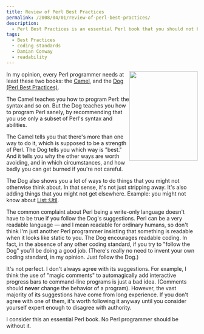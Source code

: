 ```yaml
---
title: Review of Perl Best Practices
permalink: /2008/04/01/review-of-perl-best-practices/
description:
  - Perl Best Practices is an essential Perl book that you should not be without.
tags:
  - Best Practices
  - coding standards
  - Damian Conway
  - readability
---
```

[<img src="http://www.oreilly.com/catalog/covers/0596001738_cat.gif" style="float:right" width="180" height="236" />][1]In my opinion, every Perl programmer needs at least these two books: the [Camel][2], and the [Dog (Perl Best Practices)][1].

The Camel teaches you how to program Perl: the syntax and so on. But the Dog teaches you how to program Perl sanely, by recommending that you use only a subset of Perl's syntax and abilities.

The Camel tells you that there's more than one way to do it, which is supposed to be a strength of Perl. The Dog tells you which way is "best." And it tells you why the other ways are worth avoiding, and in which circumstances, and how badly you can get burned if you're not careful.

The Dog also shows you a lot of ways to do things that you might not otherwise think about. In that sense, it's not just stripping away. It's also adding things that you might not get elsewhere. Example: you might not know about [List::Util][3].

The common complaint about Perl being a write-only language doesn't have to be true if you follow the Dog's suggestions. Perl can be a very readable language &#8212; and I mean readable for ordinary humans, so don't think I'm just another Perl programmer insisting that something is readable when it looks like static to you. The Dog encourages readable coding. In fact, in the absence of any other coding standard, if you try to "follow the Dog" you'll be doing a good job. (There's really no need to invent your own coding standard, in my opinion. Just follow the Dog.)

It's not perfect. I don't always agree with its suggestions. For example, I think the use of "magic comments" to automagically add interactive progress bars to command-line programs is just a bad idea. (Comments should **never** change the behavior of a program). However, the vast majority of its suggestions have come from long experience. If you don't agree with one of them, it's worth following it anyway until you consider yourself expert enough to disagree with authority.

I consider this an essential Perl book. No Perl programmer should be without it.

 [1]: http://www.amazon.com/gp/redirect.html%3FASIN=0596001738%26tag=xaprb-20%26lcode=xm2%26cID=2025%26ccmID=165953%26location=/o/ASIN/0596001738%253FSubscriptionId=1N9AHEAQ2F6SVD97BE02
 [2]: http://www.amazon.com/gp/redirect.html%3FASIN=0596000278%26tag=xaprb-20%26lcode=xm2%26cID=2025%26ccmID=165953%26location=/o/ASIN/0596000278%253FSubscriptionId=1N9AHEAQ2F6SVD97BE02
 [3]: http://perldoc.perl.org/List/Util.html

